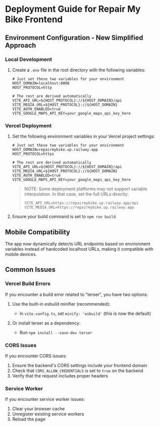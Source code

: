 # Deployment Guide for Repair My Bike Frontend

## Environment Configuration - New Simplified Approach

### Local Development
1. Create a `.env` file in the root directory with the following variables:
   ```
   # Just set these two variables for your environment
   HOST_DOMAIN=localhost:8000
   HOST_PROTOCOL=http
   
   # The rest are derived automatically
   VITE_API_URL=${HOST_PROTOCOL}://${HOST_DOMAIN}/api
   VITE_MEDIA_URL=${HOST_PROTOCOL}://${HOST_DOMAIN}
   VITE_AUTH_ENABLED=true
   VITE_GOOGLE_MAPS_API_KEY=your_google_maps_api_key_here
   ```

### Vercel Deployment
1. Set the following environment variables in your Vercel project settings:
   ```
   # Just set these two variables for your environment
   HOST_DOMAIN=repairmybike.up.railway.app
   HOST_PROTOCOL=https
   
   # The rest are derived automatically
   VITE_API_URL=${HOST_PROTOCOL}://${HOST_DOMAIN}/api
   VITE_MEDIA_URL=${HOST_PROTOCOL}://${HOST_DOMAIN}
   VITE_AUTH_ENABLED=true
   VITE_GOOGLE_MAPS_API_KEY=your_google_maps_api_key_here
   ```

   > NOTE: Some deployment platforms may not support variable interpolation. In that case, set the full URLs directly:
   > ```
   > VITE_API_URL=https://repairmybike.up.railway.app/api
   > VITE_MEDIA_URL=https://repairmybike.up.railway.app
   > ```

2. Ensure your build command is set to `npm run build`

## Mobile Compatibility

The app now dynamically detects URL endpoints based on environment variables instead of hardcoded localhost URLs, making it compatible with mobile devices.

## Common Issues

### Vercel Build Errors

If you encounter a build error related to "terser", you have two options:

1. Use the built-in esbuild minifier (recommended):
   - In `vite.config.ts`, set `minify: 'esbuild'` (this is now the default)

2. Or install terser as a dependency:
   - Run `npm install --save-dev terser`

### CORS Issues

If you encounter CORS issues:

1. Ensure the backend's CORS settings include your frontend domain
2. Check that `CORS_ALLOW_CREDENTIALS` is set to `true` on the backend
3. Verify that the request includes proper headers

### Service Worker 

If you encounter service worker issues:
1. Clear your browser cache 
2. Unregister existing service workers
3. Reload the page 